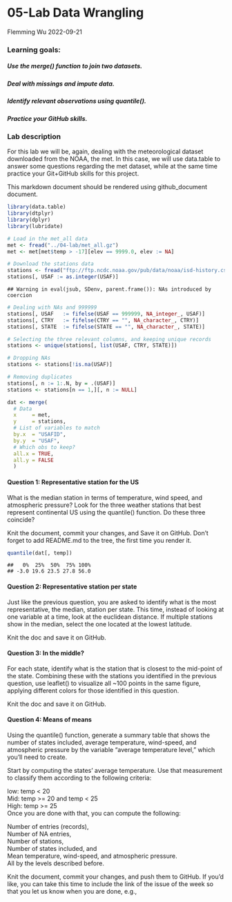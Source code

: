 05-Lab Data Wrangling
================
Flemming Wu
2022-09-21

### Learning goals:

##### Use the merge() function to join two datasets. 

##### Deal with missings and impute data. 

##### Identify relevant observations using quantile(). 

##### Practice your GitHub skills. 

### Lab description

For this lab we will be, again, dealing with the meteorological dataset
downloaded from the NOAA, the met. In this case, we will use data.table
to answer some questions regarding the met dataset, while at the same
time practice your Git+GitHub skills for this project.

This markdown document should be rendered using github_document
document.

``` r
library(data.table)
library(dtplyr)
library(dplyr)
library(lubridate)
```

``` r
# Load in the met_all data
met <- fread("../04-lab/met_all.gz")
met <- met[met$temp > -17][elev == 9999.0, elev := NA]

# Download the stations data
stations <- fread("ftp://ftp.ncdc.noaa.gov/pub/data/noaa/isd-history.csv")
stations[, USAF := as.integer(USAF)]
```

    ## Warning in eval(jsub, SDenv, parent.frame()): NAs introduced by coercion

``` r
# Dealing with NAs and 999999
stations[, USAF   := fifelse(USAF == 999999, NA_integer_, USAF)]
stations[, CTRY   := fifelse(CTRY == "", NA_character_, CTRY)]
stations[, STATE  := fifelse(STATE == "", NA_character_, STATE)]

# Selecting the three relevant columns, and keeping unique records
stations <- unique(stations[, list(USAF, CTRY, STATE)])

# Dropping NAs
stations <- stations[!is.na(USAF)]

# Removing duplicates
stations[, n := 1:.N, by = .(USAF)]
stations <- stations[n == 1,][, n := NULL]
```

``` r
dat <- merge(
  # Data
  x     = met,      
  y     = stations, 
  # List of variables to match
  by.x  = "USAFID",
  by.y  = "USAF", 
  # Which obs to keep?
  all.x = TRUE,      
  all.y = FALSE
  )
```

#### Question 1: Representative station for the US

What is the median station in terms of temperature, wind speed, and
atmospheric pressure? Look for the three weather stations that best
represent continental US using the quantile() function. Do these three
coincide?  
  
Knit the document, commit your changes, and Save it on GitHub. Don’t
forget to add README.md to the tree, the first time you render it.

``` r
quantile(dat[, temp])
```

    ##   0%  25%  50%  75% 100% 
    ## -3.0 19.6 23.5 27.8 56.0

#### Question 2: Representative station per state

Just like the previous question, you are asked to identify what is the
most representative, the median, station per state. This time, instead
of looking at one variable at a time, look at the euclidean distance. If
multiple stations show in the median, select the one located at the
lowest latitude.  

Knit the doc and save it on GitHub.

#### Question 3: In the middle?

For each state, identify what is the station that is closest to the
mid-point of the state. Combining these with the stations you identified
in the previous question, use leaflet() to visualize all \~100 points in
the same figure, applying different colors for those identified in this
question.  

Knit the doc and save it on GitHub.

#### Question 4: Means of means

Using the quantile() function, generate a summary table that shows the
number of states included, average temperature, wind-speed, and
atmospheric pressure by the variable “average temperature level,” which
you’ll need to create.  
  
Start by computing the states’ average temperature. Use that measurement
to classify them according to the following criteria:  
  
low: temp \< 20  
Mid: temp \>= 20 and temp \< 25  
High: temp \>= 25  
Once you are done with that, you can compute the following:  
  
Number of entries (records),  
Number of NA entries,  
Number of stations,  
Number of states included, and  
Mean temperature, wind-speed, and atmospheric pressure.  
All by the levels described before.  
  
Knit the document, commit your changes, and push them to GitHub. If
you’d like, you can take this time to include the link of the issue of
the week so that you let us know when you are done, e.g.,
